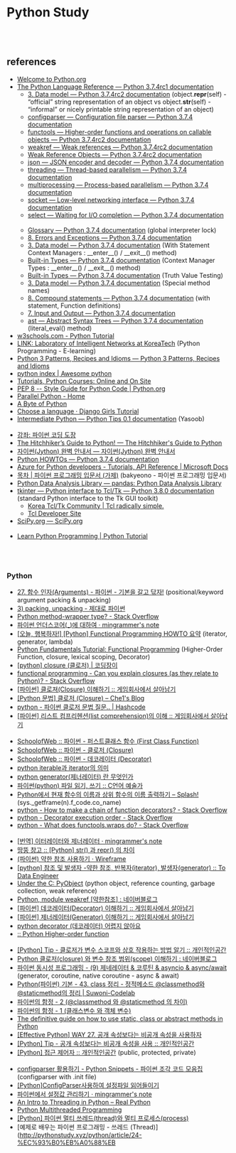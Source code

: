 Python Study
==========


 <br/><br/>


## references
- [Welcome to Python.org](https://www.python.org/)
- [The Python Language Reference — Python 3.7.4rc1 documentation](https://docs.python.org/3/reference/index.html)
    - [3. Data model — Python 3.7.4rc2 documentation](https://docs.python.org/3.7/reference/datamodel.html#object.__repr__) (object.__repr__(self) - “official” string representation of an object vs object.__str__(self) - “informal” or nicely printable string representation of an object)
    - [configparser — Configuration file parser — Python 3.7.4 documentation](https://docs.python.org/3/library/configparser.html)
    - [functools — Higher-order functions and operations on callable objects — Python 3.7.4rc2 documentation](https://docs.python.org/3/library/functools.html)
    - [weakref — Weak references — Python 3.7.4rc2 documentation](https://docs.python.org/3/library/weakref.html)
    - [Weak Reference Objects — Python 3.7.4rc2 documentation](https://docs.python.org/3/c-api/weakref.html)
    - [json — JSON encoder and decoder — Python 3.7.4 documentation](https://docs.python.org/3/library/json.html)
    - [threading — Thread-based parallelism — Python 3.7.4 documentation](https://docs.python.org/3/library/threading.html#lock-objects)
    - [multiprocessing — Process-based parallelism — Python 3.7.4 documentation](https://docs.python.org/3/library/multiprocessing.html)
    - [socket — Low-level networking interface — Python 3.7.4 documentation](https://docs.python.org/3/library/socket.html#socket.socket.setblocking)
    - [select — Waiting for I/O completion — Python 3.7.4 documentation](https://docs.python.org/3/library/select.html)  <br/><br/>
    - [Glossary — Python 3.7.4 documentation](https://docs.python.org/3/glossary.html#term-global-interpreter-lock) (global interpreter lock)
    - [8. Errors and Exceptions — Python 3.7.4 documentation](https://docs.python.org/3/tutorial/errors.html)
    - [3. Data model — Python 3.7.4 documentation](https://docs.python.org/3/reference/datamodel.html#context-managers) (With Statement Context Managers : \_\_enter__() / \_\_exit__() method)
    - [Built-in Types — Python 3.7.4 documentation](https://docs.python.org/3/library/stdtypes.html#typecontextmanager) (Context Manager Types : \_\_enter__() / \_\_exit__() method)
    - [Built-in Types — Python 3.7.4 documentation](https://docs.python.org/3/library/stdtypes.html#truth-value-testing) (Truth Value Testing)
    - [3. Data model — Python 3.7.4 documentation](https://docs.python.org/3/reference/datamodel.html#special-method-names) (Special method names)
    - [8. Compound statements — Python 3.7.4 documentation](https://docs.python.org/3/reference/compound_stmts.html#with) (with statement, Function definitions)
    - [7. Input and Output — Python 3.7.4 documentation](https://docs.python.org/3/tutorial/inputoutput.html)
    - [ast — Abstract Syntax Trees — Python 3.7.4 documentation](https://docs.python.org/3/library/ast.html) (literal_eval() method)
- [w3schools.com - Python Tutorial](https://www.w3schools.com/python/default.asp)
- [LINK: Laboratory of Intelligent Networks at KoreaTech](http://link.koreatech.ac.kr/courses2/SPE/syllabus.html) (Python Programming - E-learning)
- [Python 3 Patterns, Recipes and Idioms — Python 3 Patterns, Recipes and Idioms](https://python-3-patterns-idioms-test.readthedocs.io/en/latest/index.html)
- [python index | Awesome python](https://python.awesome-programming.com/)
- [Tutorials, Python Courses: Online and On Site](https://www.python-course.eu/index.php)
- [PEP 8 -- Style Guide for Python Code | Python.org](https://www.python.org/dev/peps/pep-0008/)
- [Parallel Python - Home](https://www.parallelpython.com/)
- [A Byte of Python](byteofpython-korean.sourceforge.net/byte_of_python.html)
- [Choose a language · Django Girls Tutorial](https://tutorial.djangogirls.org/)
- [Intermediate Python — Python Tips 0.1 documentation](http://book.pythontips.com/en/latest/index.html) (Yasoob)  <br/><br/>
- [강좌: 파이썬 코딩 도장](https://dojang.io/course/view.php?id=7)
- [The Hitchhiker’s Guide to Python! — The Hitchhiker's Guide to Python](https://docs.python-guide.org/)
- [자이썬(Jython) 완벽 안내서 — 자이썬(Jython) 완벽 안내서](https://jythonbook-ko.readthedocs.io/en/latest/index.html#)
- [Python HOWTOs — Python 3.7.4 documentation](https://docs.python.org/3/howto/index.html)
- [Azure for Python developers - Tutorials, API Reference | Microsoft Docs](https://docs.microsoft.com/en-us/azure/python/)
- [목차 | 파이썬 프로그래밍 입문서 (가제)](https://python.bakyeono.net/) (bakyeono - 파이썬 프로그래밍 입문서)
- [Python Data Analysis Library — pandas: Python Data Analysis Library](https://pandas.pydata.org/)
- [tkinter — Python interface to Tcl/Tk — Python 3.8.0 documentation](https://docs.python.org/3/library/tkinter.html) (standard Python interface to the Tk GUI toolkit)
     - [Korea Tcl/Tk Community | Tcl radically simple.](http://tcltk.co.kr/)
     - [Tcl Developer Site](https://www.tcl.tk/)
- [SciPy.org — SciPy.org](https://www.scipy.org/)  <br/><br/>
- [Learn Python Programming | Python Tutorial](https://pythonbasics.org/)


 <br/><br/>
 

### Python
- [27. 함수 인자(Arguments) - 파이썬 - 기본을 갈고 닦자!](https://wikidocs.net/16053) (positional/keyword argument packing & unpacking)
- [3) packing, unpacking - 제대로 파이썬](https://wikidocs.net/22801)
- [Python method-wrapper type? - Stack Overflow](https://stackoverflow.com/questions/10401935/python-method-wrapper-type)
- [파이썬 언더스코어(_)에 대하여 · mingrammer's note](https://mingrammer.com/underscore-in-python/)
- [[오늘, 행복하자!] [Python] Functional Programming HOWTO 요약](https://felixblog.tistory.com/120) (iterator, generator, lambda)
- [Python Fundamentals Tutorial: Functional Programming](https://www.protechtraining.com/content/python_fundamentals_tutorial-functional_programming) (Higher-Order Function, closure, lexical scoping, Decorator)
- [[python] closure (클로저) | 코딩장이](https://itholic.github.io/python-closure/)
- [functional programming - Can you explain closures (as they relate to Python)? - Stack Overflow](https://stackoverflow.com/questions/13857/can-you-explain-closures-as-they-relate-to-python)
- [[파이썬] 클로져(Closure) 이해하기 :: 게임회사에서 살아남기](https://whatisthenext.tistory.com/112)
- [[Python 문법] 클로저 (Closure) – Che1's Blog](https://nachwon.github.io/closure/)
- [python - 파이썬 클로저 문법 질문..  | Hashcode](https://hashcode.co.kr/questions/8100/%ED%8C%8C%EC%9D%B4%EC%8D%AC-%ED%81%B4%EB%A1%9C%EC%A0%80-%EB%AC%B8%EB%B2%95-%EC%A7%88%EB%AC%B8)
- [[파이썬] 리스트 컴프리헨션(list comprehension)의 이해 :: 게임회사에서 살아남기](https://whatisthenext.tistory.com/110?category=761276)  <br/><br/>
- [SchoolofWeb :: 파이썬 - 퍼스트클래스 함수 (First Class Function)](http://schoolofweb.net/blog/posts/%ED%8C%8C%EC%9D%B4%EC%8D%AC-%ED%8D%BC%EC%8A%A4%ED%8A%B8%ED%81%B4%EB%9E%98%EC%8A%A4-%ED%95%A8%EC%88%98-first-class-function/)
- [SchoolofWeb :: 파이썬 - 클로저 (Closure)](http://schoolofweb.net/blog/posts/%ED%8C%8C%EC%9D%B4%EC%8D%AC-%ED%81%B4%EB%A1%9C%EC%A0%80-closure/)
- [SchoolofWeb :: 파이썬 - 데코레이터 (Decorator)](http://schoolofweb.net/blog/posts/%ED%8C%8C%EC%9D%B4%EC%8D%AC-%EB%8D%B0%EC%BD%94%EB%A0%88%EC%9D%B4%ED%84%B0-decorator/)
- [python iterable과 iterator의 의미](https://bluese05.tistory.com/55)
- [python generator(제너레이터) 란 무엇인가](https://bluese05.tistory.com/56)
- [파이썬(python) 파일 읽기, 쓰기 :: C언어 예술가](https://thrillfighter.tistory.com/310)
- [Python에서 현재 함수의 이름과 상위 함수의 이름 출력하기 – Splash!](https://terzeron.com/wp/?p=771) (sys._getframe(n).f_code.co_name)
- [python - How to make a chain of function decorators? - Stack Overflow](https://stackoverflow.com/questions/739654/how-to-make-a-chain-of-function-decorators)
- [python - Decorator execution order - Stack Overflow](https://stackoverflow.com/questions/27342149/decorator-execution-order)
- [python - What does functools.wraps do? - Stack Overflow](https://stackoverflow.com/questions/308999/what-does-functools-wraps-do) <br/><br/>
- [[번역] 이터레이터와 제너레이터 · mingrammer's note](https://mingrammer.com/translation-iterators-vs-generators/)
- [땅뚱 창고 :: [Python] str() 과 repr() 의 차이](https://pinocc.tistory.com/168)
- [(파이썬) 약한 참조 사용하기 · Wireframe](https://soooprmx.com/archives/5074)
- [[python] 참조 및 발생자 -약한 참조, 반복자(iterator), 발생자(generator) :: To Data Engineer](https://ecycle.tistory.com/27)
- [Under the C: PyObject](https://blog.hanlee.io/2018/under-the-c-2/) (python object, reference counting, garbage collection, weak reference)
- [Python, module weakref [약한참조] : 네이버블로그](https://soooprmx.com/archives/5074)
- [[파이썬] 데코레이터(Decorator) 이해하기 :: 게임회사에서 살아남기](https://whatisthenext.tistory.com/113?category=761276)
- [[파이썬] 제너레이터(Generator) 이해하기 :: 게임회사에서 살아남기](https://whatisthenext.tistory.com/114?category=761276)
- [python decorator (데코레이터) 어렵지 않아요](https://bluese05.tistory.com/30)
- [ :: Python Higher-order function](https://pylab.tistory.com/entry/Higherorder-function)  <br/><br/>
- [[Python] Tip - 클로저가 변수 스코프와 상호 작용하는 방법 알기 :: 개인적인공간](https://brownbears.tistory.com/128)
- [Python 클로저(closure) 와 변수 참조 범위(scope) 이해하기 : 네이버블로그](https://blog.naver.com/itperson/220850755482)
- [파이썬 동시성 프로그래밍 - (9) 제네레이터 & 코루틴 & asyncio & async/await](https://hamait.tistory.com/830) (generator, coroutine, native coroutine - async & await)
- [Python(파이썬) 기본 - 43. class 정리 - 정적메소드 @classmethod와 @staticmethod의 정리 | Suwoni-Codelab](https://suwoni-codelab.com/python%20%EA%B8%B0%EB%B3%B8/2018/03/11/Python-Basic-class-staticmethod/)
- [파이썬의 함정 - 2  (@classmethod 와  @staticmethod 의 차이)](https://hamait.tistory.com/635)  
- [파이썬의 함정 - 1  (클래스변수 와 객체 변수)](https://hamait.tistory.com/634)
- [The definitive guide on how to use static, class or abstract methods in Python](https://julien.danjou.info/guide-python-static-class-abstract-methods/)
- [[Effective Python] WAY 27. 공개 속성보다는 비공개 속성을 사용하자](https://hcnoh.github.io/2018-10-08-effective-python-way27)
- [[Python] Tip - 공개 속성보다는 비공개 속성을 사용 :: 개인적인공간](https://brownbears.tistory.com/157)
- [[Python] 접근 제어자 :: 개인적인공간](https://brownbears.tistory.com/112) (public, protected, private) <br/><br/>
- [configparser 활용하기 - Python Snippets - 파이썬 조각 코드 모음집](https://wikidocs.net/13963) (configparser with .init file)
- [[Python]ConfigParser사용하여 설정파일 읽어들이기](https://flowerykeyboard.tistory.com/8)
- [파이썬에서 설정값 관리하기 · mingrammer's note](https://mingrammer.com/ways-to-manage-the-configuration-in-python/)
- [An Intro to Threading in Python – Real Python](https://realpython.com/intro-to-python-threading/)  
- [Python Multithreaded Programming](https://www.tutorialspoint.com/python/python_multithreading) 
- [[Python] 파이썬 멀티 쓰레드(thread)와 멀티 프로세스(process)](https://monkey3199.github.io/develop/python/2018/12/04/python-pararrel.html)
- [예제로 배우는 파이썬 프로그래밍 - 쓰레드 (Thread)](http://pythonstudy.xyz/python/article/24-%EC%93%B0%EB%A0%88%EB